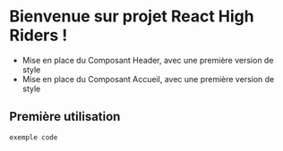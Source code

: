 # Bienvenue sur projet React High Riders !

- Mise en place du Composant Header, avec une première version de style
- Mise en place du Composant Accueil, avec une première version de style

Première utilisation
--------------------

```js
exemple code
```
